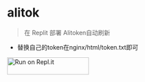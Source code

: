 # alitok
> 在 Replit 部署 Alitoken自动刷新
- 替换自己的token在nginx/html/token.txt即可
<a href="https://repl.it/github/sxbai/alitok">
  <img alt="Run on Repl.it" src="https://repl.it/badge/github/sxbai/alitok" style="height: 40px; width: 190px;" />
</a>
